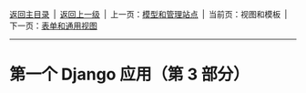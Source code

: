 [返回主目录](/docs/index)&ensp;|&ensp;[返回上一级](../index)&ensp;|&ensp;上一页：[模型和管理站点](模型和管理站点)&ensp;|&ensp;当前页：视图和模板&ensp;|&ensp;下一页：[表单和通用视图](表单和通用视图)

---

# 第一个 Django 应用（第 3 部分）
